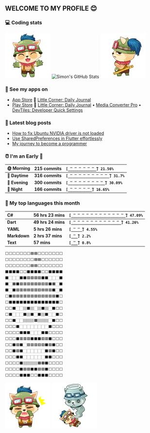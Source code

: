 ## WELCOME TO MY PROFILE 😊

### 💻 Coding stats

![](https://raw.githubusercontent.com/simonpham/simonpham/master/assets/images/5kiur.gif) ![Simon's GitHub Stats](https://github-readme-stats-obu2qdcs2.vercel.app/api?username=simonpham) ![](https://raw.githubusercontent.com/simonpham/simonpham/master/assets/images/6kiur.gif)

### 📱 See my apps on

- [App Store](https://apps.apple.com/ge/developer/cuong-pham/id1633011944) 🍎 [Little Corner: Daily Journal](https://apps.apple.com/ge/app/little-corner-daily-journal/id1633011942)
- [Play Store](https://play.google.com/store/apps/dev?id=8748015601074315583) 🤖 [Little Corner: Daily Journal](https://play.google.com/store/apps/details?id=com.github.simonpham.littlecorner) • [Media Converter Pro](https://play.google.com/store/apps/details?id=com.github.khangnt.mcp) • [DevTiles: Developer Quick Settings](https://play.google.com/store/apps/details?id=com.github.simonpham.devtiles)

### 📘 Latest blog posts

<!-- BLOG-POST-LIST:START -->
- [How to fix Ubuntu NVIDIA driver is not loaded](https://simondev.medium.com/how-to-fix-ubuntu-nvidia-driver-is-not-loaded-779713f94989?source=rss-211d7b4ab874------2)
- [Use SharedPreferences in Flutter effortlessly](https://simondev.medium.com/use-sharedpreferences-in-flutter-effortlessly-835bba8f7418?source=rss-211d7b4ab874------2)
- [My journey to become a programmer](https://simondev.medium.com/my-journey-to-become-a-programmer-107bc14fd8e8?source=rss-211d7b4ab874------2)
<!-- BLOG-POST-LIST:END -->

<!--START_SECTION:waka-->
### ⏰ I'm an Early 🐤


|**🌞 Morning**|**215 commits**|**`[̲̅_̲̅_̲̅_̲̅_̲̅_̲̅_̲̅] 21.56%`**| 
|:-|:-|:-| 
|**🌆 Daytime**|**316 commits**|**`[̲̅_̲̅_̲̅_̲̅_̲̅_̲̅_̲̅_̲̅_̲̅_̲̅] 31.7%`**| 
|**🌃 Evening**|**300 commits**|**`[̲̅_̲̅_̲̅_̲̅_̲̅_̲̅_̲̅_̲̅_̲̅] 30.09%`**| 
|**🌙 Night**|**166 commits**|**`[̲̅_̲̅_̲̅_̲̅_̲̅_̲̅] 16.65%`**|



### 💬  My top languages this month 


|**C#**|**56 hrs 23 mins**|**`[̲̅_̲̅_̲̅_̲̅_̲̅_̲̅_̲̅_̲̅_̲̅_̲̅_̲̅_̲̅_̲̅] 47.09%`**| 
|:-|:-|:-| 
|**Dart**|**49 hrs 24 mins**|**`[̲̅_̲̅_̲̅_̲̅_̲̅_̲̅_̲̅_̲̅_̲̅_̲̅_̲̅_̲̅] 41.26%`**| 
|**YAML**|**5 hrs 26 mins**|**`[̲̅_̲̅_̲̅] 4.55%`**| 
|**Markdown**|**2 hrs 37 mins**|**`[̲̅_̲̅] 2.2%`**| 
|**Text**|**57 mins**|**`[̲̅_̲̅] 0.8%`**|




<!--END_SECTION:waka-->

```
⬜⬜⬜⬜⬜⬜⬜🟦🟦⬜⬜⬜⬜⬜⬜⬜
⬜⬜⬜⬜⬜⬜⬜⬜🟦🟦⬜⬜⬜⬜⬜⬜
⬜⬜⬜⬜⬜⬜⬜🟦🟦⬜⬜⬜⬜⬜⬜⬜
⬛⬛⬛⬛⬜⬜⬛⬛⬛⬛⬜⬜⬛⬛⬛⬛
⬛🏻🏻🏻⬛⬛🟩🟩🟩🟩⬛⬛🏻🏻🏻⬛
⬛🏻🟫⬛🟩🟥🟥🟩🟩🟩🟥🟥⬛🟫🏻⬛
⬛🏻⬛🟩🟥🟦🟦🟥🟥🟥🟦🟦🟥⬛🏻⬛
⬜⬛🟩🟩🟥🟥🟥🟥🟩🟥🟥🟥🟥🟩⬛⬜
⬜⬛⬛⬛⬛⬛⬛⬛⬛⬛⬛⬛⬛⬛⬛⬜
⬜⬜⬛🏻🏻🏽⬛🏽🏻🏽⬛🏽🏻⬛⬜⬜
⬜⬛🏻🏻🏻⬛🏽⬛🏻⬛🏽⬛🏻🏻⬛⬜
⬜⬜⬛🏻🏻🏽🏽🏽🟫🏽🏽🏽🏻⬛⬜⬜
⬜⬜⬜⬛🏻🏻🏻🏻🏻🏻🏻🏻⬛⬜⬜⬜
⬜⬜⬜⬜⬛⬛⬛🏻🏻🏻⬛⬛⬜⬜⬜⬜
⬜⬜⬜⬛🟥🟥🟥⬛⬛⬛🟥🟥⬛⬜⬜⬜
⬜⬜⬛🟩⬛🏻🟥🟥🟥🟥🟥⬛🟩⬛⬜⬜
⬜⬜⬛🟩⬛🏻🏻🏻🏻🏻🏻⬛🟩⬛⬜⬜
⬜⬜⬜⬛⬛🏻🏻🏻🏻🏻🏻⬛⬛⬜⬜⬜
⬜⬜⬜⬜⬛🏽🏽🏽🏽🟫🟫⬛⬜⬜⬜⬜
⬜⬜⬜⬜⬛🟩🟩⬛⬛🟩🟩⬛⬜⬜⬜⬜
⬜⬜⬜⬜⬛⬛⬛⬜⬜⬛⬛⬛⬜⬜⬜⬜
```

![](https://raw.githubusercontent.com/simonpham/simonpham/master/assets/images/20kiur.gif) ![](https://raw.githubusercontent.com/simonpham/simonpham/master/assets/images/9kiur.gif)


